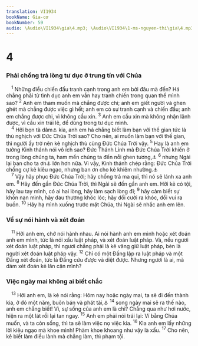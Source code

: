 ```yaml
---
translation: VI1934
bookName: Gia-cơ 
bookNumber: 59
audio: \Audio\VI1934\gia\4.mp3; \Audio\VI1934\1-ms-nguyen-thi\gia\4.mp3; \Audio\VI1934\2-ms-david-dong\gia\4.mp3
---
```


<div class="title"><h1>4</h1><h3>Phải chống trả lòng tư dục ở trung tín với Chúa</h3></div>
<span class="verse gia_4_1"> <sup>1</sup> Những điều chiến đấu tranh cạnh trong anh em bởi đâu mà đến? Há chẳng phải từ tình dục anh em vẫn hay tranh chiến trong quan thể mình sao? </span>
<span class="verse gia_4_2"><sup>2</sup> Anh em tham muốn mà chẳng được chi; anh em giết người và ghen ghét mà chẳng được việc gì hết; anh em có sự tranh cạnh và chiến đấu; anh em chẳng được chi, vì không cầu xin. </span>
<span class="verse gia_4_3"><sup>3</sup> Anh em cầu xin mà không nhận lãnh được, vì cầu xin trái lẽ, để dùng trong tư dục mình. <br/></span>
<span class="verse gia_4_4"> <sup>4</sup> Hỡi bọn tà dâm<a data-toggle="tooltip" data-placement="bottom" title="Nt: những người vợ ngoại tình">⚓</a> kia, anh em há chẳng biết làm bạn với thế gian tức là thù nghịch với Đức Chúa Trời sao? Cho nên, ai muốn làm bạn với thế gian, thì người ấy trở nên kẻ nghịch thù cùng Đức Chúa Trời vậy. </span>
<span class="verse gia_4_5"><sup>5</sup> Hay là anh em tưởng Kinh thánh nói vô ích sao? Đức Thánh Linh mà Đức Chúa Trời khiến ở trong lòng chúng ta, ham mến chúng ta đến nỗi ghen tương,<a data-toggle="tooltip" data-placement="bottom" title="Có bản dịch: thần linh mà Ngài khiến sống trong chúng ta ghen tuông mãnh liệt, hoặc: Đức Chúa Trời thương mến thần linh mà Ngài đặt trong chúng ta đến nỗi ghen tuông">⚓</a></span>
<span class="verse gia_4_6"><sup>6</sup> nhưng Ngài lại ban cho ta ơn<a data-toggle="tooltip" data-placement="bottom" title="Xem chú thích ở Lu 2:40">⚓</a> lớn hơn nữa. Vì vậy, Kinh thánh chép rằng: Đức Chúa Trời chống cự kẻ kiêu ngạo, nhưng ban ơn cho kẻ khiêm nhường.<a data-toggle="tooltip" data-placement="bottom" title="Ch 3:34">⚓</a><br/></span>
<span class="verse gia_4_7"> <sup>7</sup> Vậy hãy phục Đức Chúa Trời; hãy chống trả ma quỉ, thì nó sẽ lánh xa anh em. </span>
<span class="verse gia_4_8"><sup>8</sup> Hãy đến gần Đức Chúa Trời, thì Ngài sẽ đến gần anh em. Hỡi kẻ có tội, hãy lau tay mình, có ai hai lòng, hãy làm sạch lòng đi; </span>
<span class="verse gia_4_9"><sup>9</sup> hãy cảm biết sự khốn nạn mình, hãy đau thương khóc lóc; hãy đổi cười ra khóc, đổi vui ra buồn. </span>
<span class="verse gia_4_10"><sup>10</sup> Hãy hạ mình xuống trước mặt Chúa, thì Ngài sẽ nhắc anh em lên. <br/></span>
<div class="title"><h3>Về sự nói hành và xét đoán</h3></div>
<span class="verse gia_4_11"> <sup>11</sup> Hỡi anh em, chớ nói hành nhau. Ai nói hành anh em mình hoặc xét đoán anh em mình, tức là nói xấu luật pháp, và xét đoán luật pháp. Vả, nếu ngươi xét đoán luật pháp, thì ngươi chẳng phải là kẻ vâng giữ luật pháp, bèn là người xét đoán luật pháp vậy. </span>
<span class="verse gia_4_12"><sup>12</sup> Chỉ có một Đấng lập ra luật pháp và một Đấng xét đoán, tức là Đấng cứu được và diệt được. Nhưng ngươi là ai, mà dám xét đoán kẻ lân cận mình? <br/></span>
<div class="title"><h3>Việc ngày mai không ai biết chắc</h3></div>
<span class="verse gia_4_13"> <sup>13</sup> Hỡi anh em, là kẻ nói rằng: Hôm nay hoặc ngày mai, ta sẽ đi đến thành kia, ở đó một năm, buôn bán và phát tài,<a data-toggle="tooltip" data-placement="bottom" title="Ch 27:1">⚓</a></span>
<span class="verse gia_4_14"><sup>14</sup> song ngày mai sẽ ra thế nào, anh em chẳng biết! Vì, sự sống của anh em là chi? Chẳng qua như hơi nước, hiện ra một lát rồi lại tan ngay. </span>
<span class="verse gia_4_15"><sup>15</sup> Anh em phải nói trái lại: Ví bằng Chúa muốn, và ta còn sống, thì ta sẽ làm việc nọ việc kia. </span>
<span class="verse gia_4_16"><sup>16</sup> Kìa anh em lấy những lời kiêu ngạo mà khoe mình! Phàm khoe khoang như vậy là xấu. </span>
<span class="verse gia_4_17"><sup>17</sup> Cho nên, kẻ biết làm điều lành mà chẳng làm, thì phạm tội. <br/></span>
